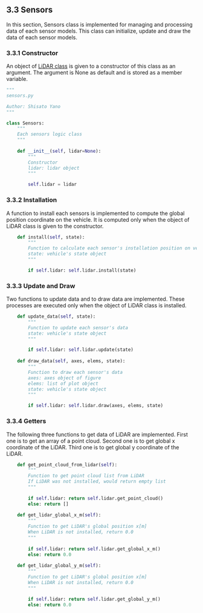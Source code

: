 ## 3.3 Sensors
In this section, Sensors class is implemented for managing and processing data of each sensor models. This class can initialize, update and draw the data of each sensor models.  

### 3.3.1 Constructor
An object of [LiDAR class](/doc/3_sensor_models/3_2_lidar.md) is given to a constructor of this class as an argument. The argument is None as default and is stored as a member variable.  
```python
"""
sensors.py

Author: Shisato Yano
"""

class Sensors:
    """
    Each sensors logic class
    """
    
    def __init__(self, lidar=None):
        """
        Constructor
        lidar: lidar object
        """

        self.lidar = lidar
```

### 3.3.2 Installation
A function to install each sensors is implemented to compute the global position coordinate on the vehicle. It is computed only when the object of LiDAR class is given to the constructor.  
```python
    def install(self, state):
        """
        Function to calculate each sensor's installation position on vehicle
        state: vehicle's state object
        """

        if self.lidar: self.lidar.install(state)
```

### 3.3.3 Update and Draw
Two functions to update data and to draw data are implemented. These processes are executed only when the object of LiDAR class is installed.  
```python
    def update_data(self, state):
        """
        Function to update each sensor's data
        state: vehicle's state object
        """

        if self.lidar: self.lidar.update(state)
    
    def draw_data(self, axes, elems, state):
        """
        Function to draw each sensor's data
        axes: axes object of figure
        elems: list of plot object
        state: vehicle's state object
        """

        if self.lidar: self.lidar.draw(axes, elems, state)
```

### 3.3.4 Getters
The following three functions to get data of LiDAR are implemented. First one is to get an array of a point cloud. Second one is to get global x coordinate of the LiDAR. Third one is to get global y coordinate of the LiDAR.  
```python
    def get_point_cloud_from_lidar(self):
        """
        Function to get point cloud list from LiDAR
        If LiDAR was not installed, would return empty list
        """
        
        if self.lidar: return self.lidar.get_point_cloud()
        else: return []
    
    def get_lidar_global_x_m(self):
        """
        Function to get LiDAR's global position x[m]
        When LiDAR is not installed, return 0.0
        """
        
        if self.lidar: return self.lidar.get_global_x_m()
        else: return 0.0
    
    def get_lidar_global_y_m(self):
        """
        Function to get LiDAR's global position x[m]
        When LiDAR is not installed, return 0.0
        """

        if self.lidar: return self.lidar.get_global_y_m()
        else: return 0.0
```